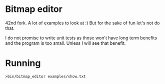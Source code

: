 # Bitmap editor

42nd fork. A lot of examples to look at :) But for the sake of fun let's not do that.

I do not promise to write unit tests as those won't have long term benefits and the program is too small. Unless I will see that benefit.


# Running

`>bin/bitmap_editor examples/show.txt`
